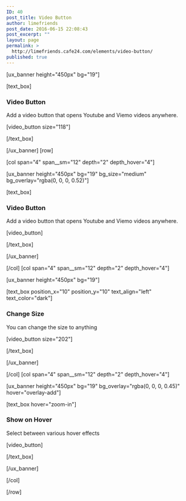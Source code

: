 ```yaml
---
ID: 40
post_title: Video Button
author: limefriends
post_date: 2016-06-15 22:08:43
post_excerpt: ""
layout: page
permalink: >
  http://limefriends.cafe24.com/elements/video-button/
published: true
---
```

[ux_banner height="450px" bg="19"]

[text_box]

<h3 class="uppercase"><strong>Video Button</strong></h3>
<p class="lead">Add a video button that opens Youtube and Viemo videos anywhere.</p>
[video_button size="118"]


[/text_box]

[/ux_banner]
[row]

[col span="4" span__sm="12" depth="2" depth_hover="4"]

[ux_banner height="450px" bg="19" bg_size="medium" bg_overlay="rgba(0, 0, 0, 0.52)"]

[text_box]

<h3 class="uppercase"><strong>Video Button</strong></h3>
<p class="lead">Add a video button that opens Youtube and Viemo videos anywhere.</p>
[video_button]


[/text_box]

[/ux_banner]

[/col]
[col span="4" span__sm="12" depth="2" depth_hover="4"]

[ux_banner height="450px" bg="19"]

[text_box position_x="10" position_y="10" text_align="left" text_color="dark"]

<h3 class="uppercase"><strong>Change Size</strong></h3>
<p class="lead">You can change the size to anything</p>
[video_button size="202"]


[/text_box]

[/ux_banner]

[/col]
[col span="4" span__sm="12" depth="2" depth_hover="4"]

[ux_banner height="450px" bg="19" bg_overlay="rgba(0, 0, 0, 0.45)" hover="overlay-add"]

[text_box hover="zoom-in"]

<h3 class="uppercase"><strong>Show on Hover</strong></h3>
<p class="lead">Select between various hover effects</p>
[video_button]


[/text_box]

[/ux_banner]

[/col]

[/row]